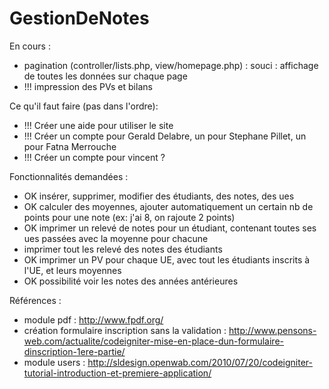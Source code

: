 GestionDeNotes
==============

En cours :
   - pagination (controller/lists.php, view/homepage.php) : souci : affichage de toutes les données sur chaque page
   - !!! impression des PVs et bilans

Ce qu'il faut faire (pas dans l'ordre):
   - !!! Créer une aide pour utiliser le site
   - !!! Créer un compte pour Gerald Delabre, un pour Stephane Pillet, un pour Fatna Merrouche 
   - !!! Créer un compte pour vincent ?

Fonctionnalités demandées :
   - OK insérer, supprimer, modifier des étudiants, des notes, des ues
   - OK calculer des moyennes, ajouter automatiquement un certain nb de points pour une note (ex: j'ai 8, on rajoute 2 points)
   - OK imprimer un relevé de notes pour un étudiant, contenant toutes ses ues passées avec la moyenne pour chacune
   - imprimer tout les relevé des notes des étudiants
   - OK imprimer un PV pour chaque UE, avec tout les étudiants inscrits à l'UE, et leurs moyennes
   - OK possibilité voir les notes des années antérieures

Références :
   - module pdf : 
http://www.fpdf.org/
   - création formulaire inscription sans la validation :
http://www.pensons-web.com/actualite/codeigniter-mise-en-place-dun-formulaire-dinscription-1ere-partie/
   - module users :
http://sldesign.openwab.com/2010/07/20/codeigniter-tutorial-introduction-et-premiere-application/
